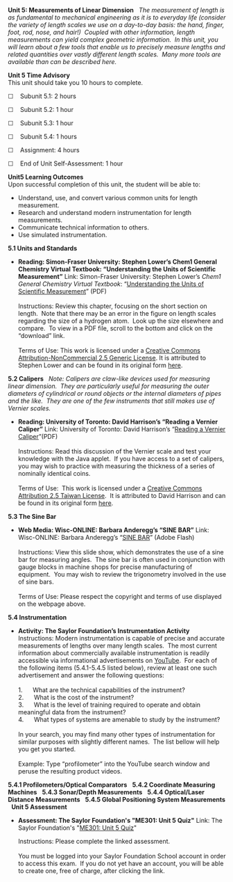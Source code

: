 **Unit 5: Measurements of Linear Dimension** <span id="5"></span> 
*The measurement of length is as fundamental to mechanical engineering
as it is to everyday life (consider the variety of length scales we use
on a day-to-day basis: the hand, finger, foot, rod, nose, and hair!) 
Coupled with other information, length measurements can yield complex
geometric information.  In this unit, you will learn about a few tools
that enable us to precisely measure lengths and related quantities over
vastly different length scales.  Many more tools are available than can
be described here.*

**Unit 5 Time Advisory**  
This unit should take you 10 hours to complete.

☐    Subunit 5.1: 2 hours

☐    Subunit 5.2: 1 hour

☐    Subunit 5.3: 1 hour

☐    Subunit 5.4: 1 hours

☐    Assignment: 4 hours

☐    End of Unit Self-Assessment: 1 hour

**Unit5 Learning Outcomes**  
Upon successful completion of this unit, the student will be able to:

-   Understand, use, and convert various common units for length
    measurement.
-   Research and understand modern instrumentation for length
    measurements.
-   Communicate technical information to others.
-   Use simulated instrumentation.

**5.1 Units and Standards** <span id="5.1"></span> 
-   **Reading: Simon-Fraser University: Stephen Lower’s Chem1 General
    Chemistry Virtual Textbook: “Understanding the Units of Scientific
    Measurement”**
    Link: Simon-Fraser University: Stephen Lower’s *Chem1 General
    Chemistry Virtual Textbook*: “[Understanding the Units of Scientific
    Measurement](https://resources.saylor.org/archived/wp-content/uploads/2011/07/ME301-1.4.pdf)”
    (PDF)  
        
     Instructions: Review this chapter, focusing on the short section on
    length.  Note that there may be an error in the figure on length
    scales regarding the size of a hydrogen atom.  Look up the size
    elsewhere and compare.  To view in a PDF file, scroll to the bottom
    and click on the “download” link.  
        
     Terms of Use: This work is licensed under a [Creative Commons
    Attribution-NonCommercial 2.5 Generic
    License](http://creativecommons.org/licenses/by-nc/2.5/). It is
    attributed to Stephen Lower and can be found in its original
    form [here](http://www.chem1.com/acad/webtext/pre/mm1.html). 

**5.2 Calipers** <span id="5.2"></span> 
*Note: Calipers are claw-like devices used for measuring linear
dimension.  They are particularly useful for measuring the outer
diameters of cylindrical or round objects or the internal diameters of
pipes and the like.  They are one of the few instruments that still
makes use of Vernier scales.*

-   **Reading: University of Toronto: David Harrison’s “Reading a
    Vernier Caliper”**
    Link: University of Toronto: David Harrison’s “[Reading a Vernier
    Caliper](https://resources.saylor.org/archived/wp-content/uploads/2011/07/ME301-5.2.pdf)”(PDF)  
        
     Instructions: Read this discussion of the Vernier scale and test
    your knowledge with the Java applet.  If you have access to a set of
    calipers, you may wish to practice with measuring the thickness of a
    series of nominally identical coins.  
        
     Terms of Use:  This work is licensed under a [Creative Commons
    Attribution 2.5 Taiwan
    License](http://creativecommons.org/licenses/by/2.5/tw/).  It is
    attributed to David Harrison and can be found in its original
    form [here](http://www.upscale.utoronto.ca/PVB/Harrison/Vernier/Vernier.html).
     

**5.3 The Sine Bar** <span id="5.3"></span> 
-   **Web Media: Wisc-ONLINE: Barbara Anderegg’s “SINE BAR”**
    Link: Wisc-ONLINE: Barbara Anderegg’s “[SINE
    BAR](http://www.wisc-online.com/objects/ViewObject.aspx?ID=msr2202)”
    (Adobe Flash)  
        
     Instructions: View this slide show, which demonstrates the use of a
    sine bar for measuring angles.  The sine bar is often used in
    conjunction with gauge blocks in machine shops for precise
    manufacturing of equipment.  You may wish to review the trigonometry
    involved in the use of sine bars.  
        
     Terms of Use: Please respect the copyright and terms of use
    displayed on the webpage above.

**5.4 Instrumentation** <span id="5.4"></span> 
-   **Activity: The Saylor Foundation’s Instrumentation Activity**
    Instructions: Modern instrumentation is capable of precise and
    accurate measurements of lengths over many length scales.  The most
    current information about commercially available instrumentation is
    readily accessible via informational advertisements on
    [YouTube](http://www.youtube.com/).  For each of the following items
    (5.4.1-5.4.5 listed below), review at least one such advertisement
    and answer the following questions:  
        
     1.      What are the technical capabilities of the instrument?  
     2.      What is the cost of the instrument?  
     3.      What is the level of training required to operate and
    obtain meaningful data from the instrument?  
     4.      What types of systems are amenable to study by the
    instrument?  
        
     In your search, you may find many other types of instrumentation
    for similar purposes with slightly different names.  The list bellow
    will help you get you started.  
        
     Example: Type “profilometer” into the YouTube search window and
    peruse the resulting product videos.

**5.4.1 Profilometers/Optical Comparators** <span id="5.4.1"></span> 
**5.4.2 Coordinate Measuring Machines** <span id="5.4.2"></span> 
**5.4.3 Sonar/Depth Measurements** <span id="5.4.3"></span> 
**5.4.4 Optical/Laser Distance Measurements** <span id="5.4.4"></span> 
**5.4.5 Global Positioning System Measurements** <span
id="5.4.5"></span> 
**Unit 5 Assessment** <span id="5.5"></span> 
-   **Assessment: The Saylor Foundation's "ME301: Unit 5 Quiz"**
    Link: The Saylor Foundation's "[ME301: Unit 5
    Quiz](http://school.saylor.org/mod/quiz/view.php?id=919)"  
      
     Instructions: Please complete the linked assessment.  
        
     You must be logged into your Saylor Foundation School account in
    order to access this exam.  If you do not yet have an account, you
    will be able to create one, free of charge, after clicking the
    link. 


